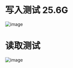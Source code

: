 # 写入测试 25.6G
![image](https://github.com/crl/BigFile/assets/1021135/fc51fae5-8ad2-46e7-8478-0669de03b29d)


# 读取测试
![image](https://github.com/crl/BigFile/assets/1021135/8c7641da-c675-4c65-9d02-daf3d51502ab)
